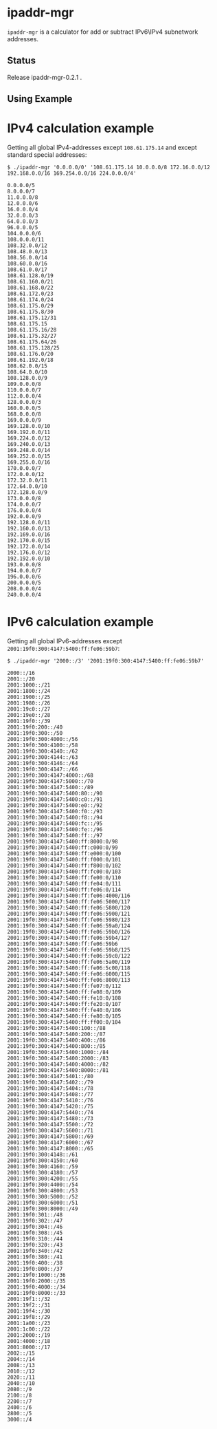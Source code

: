 ipaddr-mgr
==========

``ipaddr-mgr`` is a calculator for add or subtract IPv6\IPv4 subnetwork
addresses.


Status
------

Release ipaddr-mgr-0.2.1 .


Using Example
-------------

IPv4 calculation example
========================

Getting all global IPv4-addresses except ``108.61.175.14`` and except standard
special addresses:

    $ ./ipaddr-mgr '0.0.0.0/0' '108.61.175.14 10.0.0.0/8 172.16.0.0/12 192.168.0.0/16 169.254.0.0/16 224.0.0.0/4'
    
    0.0.0.0/5
    8.0.0.0/7
    11.0.0.0/8
    12.0.0.0/6
    16.0.0.0/4
    32.0.0.0/3
    64.0.0.0/3
    96.0.0.0/5
    104.0.0.0/6
    108.0.0.0/11
    108.32.0.0/12
    108.48.0.0/13
    108.56.0.0/14
    108.60.0.0/16
    108.61.0.0/17
    108.61.128.0/19
    108.61.160.0/21
    108.61.168.0/22
    108.61.172.0/23
    108.61.174.0/24
    108.61.175.0/29
    108.61.175.8/30
    108.61.175.12/31
    108.61.175.15
    108.61.175.16/28
    108.61.175.32/27
    108.61.175.64/26
    108.61.175.128/25
    108.61.176.0/20
    108.61.192.0/18
    108.62.0.0/15
    108.64.0.0/10
    108.128.0.0/9
    109.0.0.0/8
    110.0.0.0/7
    112.0.0.0/4
    128.0.0.0/3
    160.0.0.0/5
    168.0.0.0/8
    169.0.0.0/9
    169.128.0.0/10
    169.192.0.0/11
    169.224.0.0/12
    169.240.0.0/13
    169.248.0.0/14
    169.252.0.0/15
    169.255.0.0/16
    170.0.0.0/7
    172.0.0.0/12
    172.32.0.0/11
    172.64.0.0/10
    172.128.0.0/9
    173.0.0.0/8
    174.0.0.0/7
    176.0.0.0/4
    192.0.0.0/9
    192.128.0.0/11
    192.160.0.0/13
    192.169.0.0/16
    192.170.0.0/15
    192.172.0.0/14
    192.176.0.0/12
    192.192.0.0/10
    193.0.0.0/8
    194.0.0.0/7
    196.0.0.0/6
    200.0.0.0/5
    208.0.0.0/4
    240.0.0.0/4

IPv6 calculation example
========================

Getting all global IPv6-addresses except ``2001:19f0:300:4147:5400:ff:fe06:59b7``:

    $ ./ipaddr-mgr '2000::/3' '2001:19f0:300:4147:5400:ff:fe06:59b7'
    
    2000::/16
    2001::/20
    2001:1000::/21
    2001:1800::/24
    2001:1900::/25
    2001:1980::/26
    2001:19c0::/27
    2001:19e0::/28
    2001:19f0::/39
    2001:19f0:200::/40
    2001:19f0:300::/50
    2001:19f0:300:4000::/56
    2001:19f0:300:4100::/58
    2001:19f0:300:4140::/62
    2001:19f0:300:4144::/63
    2001:19f0:300:4146::/64
    2001:19f0:300:4147::/66
    2001:19f0:300:4147:4000::/68
    2001:19f0:300:4147:5000::/70
    2001:19f0:300:4147:5400::/89
    2001:19f0:300:4147:5400:80::/90
    2001:19f0:300:4147:5400:c0::/91
    2001:19f0:300:4147:5400:e0::/92
    2001:19f0:300:4147:5400:f0::/93
    2001:19f0:300:4147:5400:f8::/94
    2001:19f0:300:4147:5400:fc::/95
    2001:19f0:300:4147:5400:fe::/96
    2001:19f0:300:4147:5400:ff::/97
    2001:19f0:300:4147:5400:ff:8000:0/98
    2001:19f0:300:4147:5400:ff:c000:0/99
    2001:19f0:300:4147:5400:ff:e000:0/100
    2001:19f0:300:4147:5400:ff:f000:0/101
    2001:19f0:300:4147:5400:ff:f800:0/102
    2001:19f0:300:4147:5400:ff:fc00:0/103
    2001:19f0:300:4147:5400:ff:fe00:0/110
    2001:19f0:300:4147:5400:ff:fe04:0/111
    2001:19f0:300:4147:5400:ff:fe06:0/114
    2001:19f0:300:4147:5400:ff:fe06:4000/116
    2001:19f0:300:4147:5400:ff:fe06:5000/117
    2001:19f0:300:4147:5400:ff:fe06:5800/120
    2001:19f0:300:4147:5400:ff:fe06:5900/121
    2001:19f0:300:4147:5400:ff:fe06:5980/123
    2001:19f0:300:4147:5400:ff:fe06:59a0/124
    2001:19f0:300:4147:5400:ff:fe06:59b0/126
    2001:19f0:300:4147:5400:ff:fe06:59b4/127
    2001:19f0:300:4147:5400:ff:fe06:59b6
    2001:19f0:300:4147:5400:ff:fe06:59b8/125
    2001:19f0:300:4147:5400:ff:fe06:59c0/122
    2001:19f0:300:4147:5400:ff:fe06:5a00/119
    2001:19f0:300:4147:5400:ff:fe06:5c00/118
    2001:19f0:300:4147:5400:ff:fe06:6000/115
    2001:19f0:300:4147:5400:ff:fe06:8000/113
    2001:19f0:300:4147:5400:ff:fe07:0/112
    2001:19f0:300:4147:5400:ff:fe08:0/109
    2001:19f0:300:4147:5400:ff:fe10:0/108
    2001:19f0:300:4147:5400:ff:fe20:0/107
    2001:19f0:300:4147:5400:ff:fe40:0/106
    2001:19f0:300:4147:5400:ff:fe80:0/105
    2001:19f0:300:4147:5400:ff:ff00:0/104
    2001:19f0:300:4147:5400:100::/88
    2001:19f0:300:4147:5400:200::/87
    2001:19f0:300:4147:5400:400::/86
    2001:19f0:300:4147:5400:800::/85
    2001:19f0:300:4147:5400:1000::/84
    2001:19f0:300:4147:5400:2000::/83
    2001:19f0:300:4147:5400:4000::/82
    2001:19f0:300:4147:5400:8000::/81
    2001:19f0:300:4147:5401::/80
    2001:19f0:300:4147:5402::/79
    2001:19f0:300:4147:5404::/78
    2001:19f0:300:4147:5408::/77
    2001:19f0:300:4147:5410::/76
    2001:19f0:300:4147:5420::/75
    2001:19f0:300:4147:5440::/74
    2001:19f0:300:4147:5480::/73
    2001:19f0:300:4147:5500::/72
    2001:19f0:300:4147:5600::/71
    2001:19f0:300:4147:5800::/69
    2001:19f0:300:4147:6000::/67
    2001:19f0:300:4147:8000::/65
    2001:19f0:300:4148::/61
    2001:19f0:300:4150::/60
    2001:19f0:300:4160::/59
    2001:19f0:300:4180::/57
    2001:19f0:300:4200::/55
    2001:19f0:300:4400::/54
    2001:19f0:300:4800::/53
    2001:19f0:300:5000::/52
    2001:19f0:300:6000::/51
    2001:19f0:300:8000::/49
    2001:19f0:301::/48
    2001:19f0:302::/47
    2001:19f0:304::/46
    2001:19f0:308::/45
    2001:19f0:310::/44
    2001:19f0:320::/43
    2001:19f0:340::/42
    2001:19f0:380::/41
    2001:19f0:400::/38
    2001:19f0:800::/37
    2001:19f0:1000::/36
    2001:19f0:2000::/35
    2001:19f0:4000::/34
    2001:19f0:8000::/33
    2001:19f1::/32
    2001:19f2::/31
    2001:19f4::/30
    2001:19f8::/29
    2001:1a00::/23
    2001:1c00::/22
    2001:2000::/19
    2001:4000::/18
    2001:8000::/17
    2002::/15
    2004::/14
    2008::/13
    2010::/12
    2020::/11
    2040::/10
    2080::/9
    2100::/8
    2200::/7
    2400::/6
    2800::/5
    3000::/4
